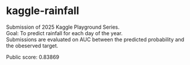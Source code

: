 # kaggle-rainfall
Submission of 2025 Kaggle Playground Series.  
Goal: To predict rainfall for each day of the year.  
Submissions are evaluated on AUC between the predicted probability and the obeserved target.  

Public score: 0.83869
